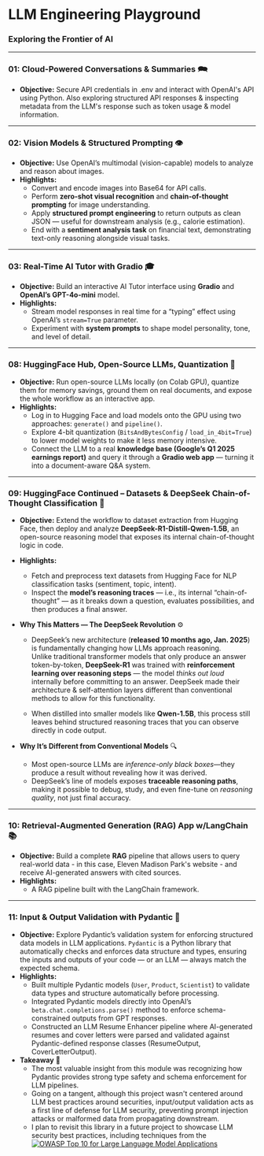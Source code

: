 #  **LLM Engineering Playground** 

### Exploring the Frontier of AI

---

### **01: Cloud-Powered Conversations & Summaries** 🗪 
- **Objective:** Secure API credentials in .env and interact with OpenAI's API using Python.  Also exploring structured API responses & inspecting metadata from the LLM's response such as token usage & model information.  

---

### **02: Vision Models & Structured Prompting** 👁️  
- **Objective:** Use OpenAI’s multimodal (vision-capable) models to analyze and reason about images.  
- **Highlights:**  
  - Convert and encode images into Base64 for API calls.  
  - Perform **zero-shot visual recognition** and **chain-of-thought prompting** for image understanding.  
  - Apply **structured prompt engineering** to return outputs as clean JSON — useful for downstream analysis (e.g., calorie estimation).  
  - End with a **sentiment analysis task** on financial text, demonstrating text-only reasoning alongside visual tasks.  

---

### **03: Real-Time AI Tutor with Gradio** 🎓  
- **Objective:** Build an interactive AI Tutor interface using **Gradio** and **OpenAI’s GPT-4o-mini** model.  
- **Highlights:**  
  - Stream model responses in real time for a “typing” effect using OpenAI’s `stream=True` parameter.  
  - Experiment with **system prompts** to shape model personality, tone, and level of detail.  

---

### **08: HuggingFace Hub, Open-Source LLMs, Quantization** 🧠  
- **Objective:** Run open-source LLMs locally (on Colab GPU), quantize them for memory savings, ground them on real documents, and expose the whole workflow as an interactive app.
- **Highlights:**  
  - Log in to Hugging Face and load models onto the GPU using two approaches: `generate()` and `pipeline()`. 
  - Explore 4-bit quantization (`BitsAndBytesConfig` / `load_in_4bit=True`) to lower model weights to make it less memory intensive.  
  - Connect the LLM to a real **knowledge base (Google’s Q1 2025 earnings report)** and query it through a **Gradio web app** — turning it into a document-aware Q&A system.  

---

### **09: HuggingFace Continued – Datasets & DeepSeek Chain-of-Thought Classification** 🧩  
- **Objective:** Extend the workflow to dataset extraction from Hugging Face, then deploy and analyze **DeepSeek-R1-Distill-Qwen-1.5B**, an open-source reasoning model that exposes its internal chain-of-thought logic in code.  
- **Highlights:**  
  - Fetch and preprocess text datasets from Hugging Face for NLP classification tasks (sentiment, topic, intent).  
  - Inspect the **model’s reasoning traces** — i.e., its internal “chain-of-thought” — as it breaks down a question, evaluates possibilities, and then produces a final answer.  

- **Why This Matters — The DeepSeek Revolution** ⚙️  
  - DeepSeek’s new architecture (**released 10 months ago, Jan. 2025**) is fundamentally changing how LLMs approach reasoning.  
Unlike traditional transformer models that only produce an answer token-by-token, **DeepSeek-R1** was trained with **reinforcement learning over reasoning steps** — the model *thinks out loud* internally before committing to an answer.  DeepSeek made their architecture & self-attention layers different than conventional methods to allow for this functionality. 

  - When distilled into smaller models like **Qwen-1.5B**, this process still leaves behind structured reasoning traces that you can observe directly in code output.  

- **Why It’s Different from Conventional Models** 🔍  
  - Most open-source LLMs are *inference-only black boxes*—they produce a result without revealing how it was derived.  
  - DeepSeek’s line of models exposes **traceable reasoning paths**, making it possible to debug, study, and even fine-tune on *reasoning quality*, not just final accuracy.  

---

### **10: Retrieval-Augmented Generation (RAG) App w/LangChain** 📚
- **Objective:** Build a complete **RAG** pipeline that allows users to query real-world data - in this case, Eleven Madison Park's website - and receive AI-generated answers with cited sources.  
- **Highlights:**
  - A RAG pipeline built with the LangChain framework.  

---

### **11: Input & Output Validation with Pydantic** 🧩
- **Objective:** Explore Pydantic’s validation system for enforcing structured data models in LLM applications.  `Pydantic` is a Python library that automatically checks and enforces data structure and types, ensuring the inputs and outputs of your code — or an LLM — always match the expected schema.
- **Highlights:**
  - Built multiple Pydantic models (`User`, `Product`, `Scientist`) to validate data types and structure automatically before processing.
  - Integrated Pydantic models directly into OpenAI’s `beta.chat.completions.parse()` method to enforce schema-constrained outputs from GPT responses.
  - Constructed an LLM Resume Enhancer pipeline where AI-generated resumes and cover letters were parsed and validated against Pydantic-defined response classes (ResumeOutput, CoverLetterOutput).
- **Takeaway** 🔐
  - The most valuable insight from this module was recognizing how Pydantic provides strong type safety and schema enforcement for LLM pipelines.
  - Going on a tangent, although this project wasn't centered around LLM best practices around securities, input/output validation acts as a first line of defense for LLM security, preventing prompt injection attacks or malformed data from propagating downstream.  
  - I plan to revisit this library in a future project to showcase LLM security best practices, including techniques from the [![OWASP Top 10 for Large Language Model Applications](image_url)](https://owasp.org/www-project-top-10-for-large-language-model-applications/)

 



